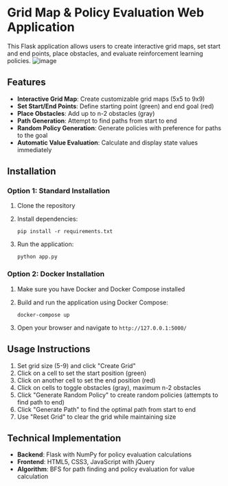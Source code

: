 # Grid Map & Policy Evaluation Web Application

This Flask application allows users to create interactive grid maps, set start and end points, place obstacles, and evaluate reinforcement learning policies.
![image](https://github.com/user-attachments/assets/f53e6bef-bc4d-4efa-ab1b-d3ce399230de)


## Features

- **Interactive Grid Map**: Create customizable grid maps (5x5 to 9x9)
- **Set Start/End Points**: Define starting point (green) and end goal (red)
- **Place Obstacles**: Add up to n-2 obstacles (gray)
- **Path Generation**: Attempt to find paths from start to end
- **Random Policy Generation**: Generate policies with preference for paths to the goal
- **Automatic Value Evaluation**: Calculate and display state values immediately

## Installation

### Option 1: Standard Installation

1. Clone the repository
2. Install dependencies:
   ```
   pip install -r requirements.txt
   ```

3. Run the application:
   ```
   python app.py
   ```

### Option 2: Docker Installation

1. Make sure you have Docker and Docker Compose installed
2. Build and run the application using Docker Compose:
   ```
   docker-compose up
   ```

4. Open your browser and navigate to `http://127.0.0.1:5000/`

## Usage Instructions

1. Set grid size (5-9) and click "Create Grid"
2. Click on a cell to set the start position (green)
3. Click on another cell to set the end position (red)
4. Click on cells to toggle obstacles (gray), maximum n-2 obstacles
5. Click "Generate Random Policy" to create random policies (attempts to find path to end)
6. Click "Generate Path" to find the optimal path from start to end
7. Use "Reset Grid" to clear the grid while maintaining size

## Technical Implementation

- **Backend**: Flask with NumPy for policy evaluation calculations
- **Frontend**: HTML5, CSS3, JavaScript with jQuery
- **Algorithm**: BFS for path finding and policy evaluation for value calculation
